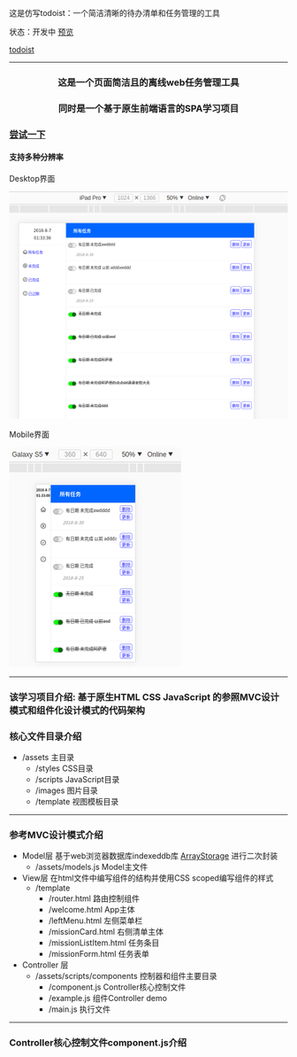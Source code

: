 这是仿写todoist：一个简洁清晰的待办清单和任务管理的工具

状态：开发中 [预览](https://zaqmjuop.github.io/todoist/)

[todoist](https://todoist.com/)
***
### <center>这是一个页面简洁且的离线web任务管理工具</center>
### <center>同时是一个基于原生前端语言的SPA学习项目</center>
### [尝试一下](https://zaqmjuop.github.io/todoist/)
#### 支持多种分辨率
Desktop界面

![Desktop](./assets/images/desktop.png)

Mobile界面 

![Mobile](./assets/images/mobile.png)
***
### 该学习项目介绍: 基于原生HTML CSS JavaScript 的参照MVC设计模式和组件化设计模式的代码架构
### 核心文件目录介绍
* /assets 主目录
  * /styles CSS目录
  * /scripts JavaScript目录
  * /images 图片目录
  * /template 视图模板目录
***
### 参考MVC设计模式介绍
* Model层 基于web浏览器数据库indexeddb库 [ArrayStorage](https://github.com/zaqmjuop/arraystorage) 进行二次封装
  * /assets/models.js Model主文件
* View层 在html文件中编写组件的结构并使用CSS scoped编写组件的样式
  * /template
    * /router.html 路由控制组件
    * /welcome.html App主体 
    * /leftMenu.html 左侧菜单栏
    * /missionCard.html 右侧清单主体
    * /missionListItem.html 任务条目
    * /missionForm.html 任务表单
* Controller 层
  * /assets/scripts/components 控制器和组件主要目录
    * /component.js Controller核心控制文件
    * /example.js 组件Controller demo
    * /main.js 执行文件
***
### Controller核心控制文件component.js介绍
``` javascript
```

